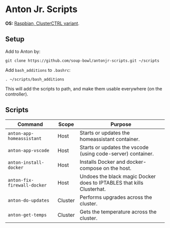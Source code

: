 # Anton Jr. Scripts
**OS:** [Raspbian, ClusterCTRL variant](https://clusterctrl.com/setup-software#int).

## Setup
Add to Anton by:
```
git clone https://github.com/soup-bowl/antonjr-scripts.git ~/scripts
```

Add `bash_additions` to `.bashrc`:
```
. ~/scripts/bash_additions
```

This will add the scripts to path, and make them usable everywhere (on the controller).

## Scripts
Command                     | Scope   | Purpose
--------------------------- | ------- | -------
`anton-app-homeassistant`   | Host    | Starts or updates the homeassistant container.
`anton-app-vscode`          | Host    | Starts or updates the vscode (using code-server) container.
`anton-install-docker`      | Host    | Installs Docker and docker-compose on the host.
`anton-fix-firewall-docker` | Host    | Undoes the black magic Docker does to IPTABLES that kills Clusterhat.
`anton-do-updates`          | Cluster | Performs upgrades across the cluster.
`anton-get-temps`           | Cluster | Gets the temperature across the cluster.